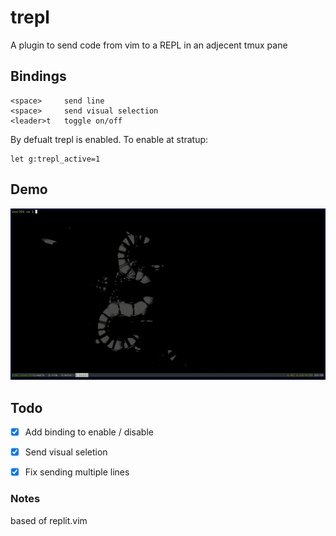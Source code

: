 # trepl

A plugin to send code from vim to a REPL in an adjecent tmux pane

## Bindings

```
<space> 	send line
<space> 	send visual selection
<leader>t 	toggle on/off
```

By defualt trepl is enabled. To enable at stratup:

```
let g:trepl_active=1
```

## Demo

![Python Demo](demo/py.gif)


## Todo

 - [x] Add binding to enable / disable
 - [x] Send visual seletion
 - [x] Fix sending multiple lines


### Notes

based of replit.vim


